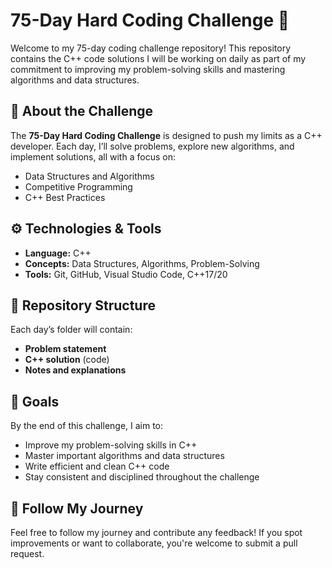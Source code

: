 # 75-Day Hard Coding Challenge 🚀

Welcome to my 75-day coding challenge repository! This repository contains the C++ code solutions I will be working on daily as part of my commitment to improving my problem-solving skills and mastering algorithms and data structures.

## 📝 About the Challenge

The **75-Day Hard Coding Challenge** is designed to push my limits as a C++ developer. Each day, I’ll solve problems, explore new algorithms, and implement solutions, all with a focus on:

- Data Structures and Algorithms
- Competitive Programming
- C++ Best Practices

## ⚙️ Technologies & Tools

- **Language:** C++
- **Concepts:** Data Structures, Algorithms, Problem-Solving
- **Tools:** Git, GitHub, Visual Studio Code, C++17/20

## 📂 Repository Structure

Each day’s folder will contain:

- **Problem statement**
- **C++ solution** (code)
- **Notes and explanations**

## 🌟 Goals

By the end of this challenge, I aim to:

- Improve my problem-solving skills in C++
- Master important algorithms and data structures
- Write efficient and clean C++ code
- Stay consistent and disciplined throughout the challenge

## 🚀 Follow My Journey

Feel free to follow my journey and contribute any feedback! If you spot improvements or want to collaborate, you're welcome to submit a pull request.


